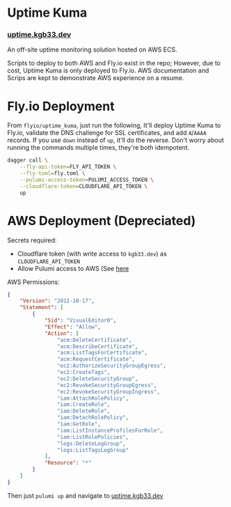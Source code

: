 # Uptime Kuma

### [uptime.kgb33.dev](https://uptime.kgb33.dev/status/all)

An off-site uptime monitoring solution hosted on AWS ECS.

Scripts to deploy to both AWS and Fly.io exist in the repo; However, due to cost,
Uptime Kuma is only deployed to Fly.io. AWS documentation and Scrips are kept to
demonstrate AWS experience on a resume.


# Fly.io Deployment

From `flyio/uptime_kuma`, just run the following, It'll deploy Uptime Kuma to
Fly.io, validate the DNS challenge for SSL certificates, and add `A`/`AAAA`
records. If you use `down` instead of `up`, it'll do the reverse. Don't worry
about running the commands multiple times, they're both idempotent.

```bash
dagger call \
    --fly-api-token=FLY_API_TOKEN \
    --fly-toml=fly.toml \
    --pulumi-access-token=PULUMI_ACCESS_TOKEN \
    --cloudflare-token=CLOUDFLARE_API_TOKEN \
    up
```

# AWS Deployment (Depreciated)

Secrets required:
  - Cloudflare token (with write access to `kgb33.dev`) as `CLOUDFLARE_API_TOKEN`
  - Allow Pulumi access to AWS (See [here](https://www.pulumi.com/docs/clouds/aws/get-started/begin/#configure-pulumi-to-access-your-aws-account)

AWS Permissions:

```json
{
    "Version": "2012-10-17",
    "Statement": [
        {
            "Sid": "VisualEditor0",
            "Effect": "Allow",
            "Action": [
                "acm:DeleteCertificate",
                "acm:DescribeCertificate",
                "acm:ListTagsForCertificate",
                "acm:RequestCertificate",
                "ec2:AuthorizeSecurityGroupEgress",
                "ec2:CreateTags",
                "ec2:DeleteSecurityGroup",
                "ec2:RevokeSecurityGroupEgress",
                "ec2:RevokeSecurityGroupIngress",
                "iam:AttachRolePolicy",
                "iam:CreateRole",
                "iam:DeleteRole",
                "iam:DetachRolePolicy",
                "iam:GetRole",
                "iam:ListInstanceProfilesForRole",
                "iam:ListRolePolicies",
                "logs:DeleteLogGroup",
                "logs:ListTagsLogGroup"
            ],
            "Resource": "*"
        }
    ]
}
```

Then just `pulumi up` and navigate to [uptime.kgb33.dev](https://uptime.kgb33.dev)
